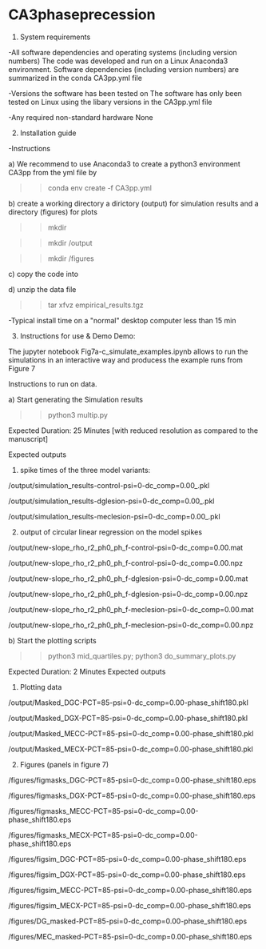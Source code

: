 # CA3phaseprecession

1.  System requirements

-All software dependencies and operating systems (including version numbers)
The code was developed and run on a Linux Anaconda3 environment. 
Software dependencies (including version numbers) are summarized in the conda CA3pp.yml file

-Versions the software has been tested on
The software has only been tested on Linux using the libary versions in the CA3pp.yml file

-Any required non-standard hardware
None

2.  Installation guide

-Instructions

a) We recommend to use Anaconda3 to create a python3 environment CA3pp from the yml file by
>> conda env create -f CA3pp.yml

b) create a working directory a dirictory (output) for simulation results and a directory (figures) for plots
>> mkdir <ROOTDIR>

>> mkdir <ROOTDIR>/output

>> mkdir <ROOTDIR>/figures

c) copy the code into <ROOTDIR>

d) unzip the data file
>> tar xfvz empirical_results.tgz

-Typical install time on a "normal" desktop computer
less than 15 min

3.  Instructions for use & Demo
Demo:

The jupyter notebook Fig7a-c_simulate_examples.ipynb allows to run the simulations in an interactive way and producess the example runs from Figure 7

Instructions to run on data.

a) Start generating the Simulation results

>> python3 multip.py

Expected Duration: 25 Minutes [with reduced resolution as compared to the manuscript]

Expected outputs
1) spike times of the three model variants:

<ROOTDIR>/output/simulation_results-control-psi=0-dc_comp=0.00_.pkl

<ROOTDIR>/output/simulation_results-dglesion-psi=0-dc_comp=0.00_.pkl

<ROOTDIR>/output/simulation_results-meclesion-psi=0-dc_comp=0.00_.pkl

2) output of circular linear regression on the model spikes   

<ROOTDIR>/output/new-slope_rho_r2_ph0_ph_f-control-psi=0-dc_comp=0.00.mat

<ROOTDIR>/output/new-slope_rho_r2_ph0_ph_f-control-psi=0-dc_comp=0.00.npz

<ROOTDIR>/output/new-slope_rho_r2_ph0_ph_f-dglesion-psi=0-dc_comp=0.00.mat

<ROOTDIR>/output/new-slope_rho_r2_ph0_ph_f-dglesion-psi=0-dc_comp=0.00.npz

<ROOTDIR>/output/new-slope_rho_r2_ph0_ph_f-meclesion-psi=0-dc_comp=0.00.mat

<ROOTDIR>/output/new-slope_rho_r2_ph0_ph_f-meclesion-psi=0-dc_comp=0.00.npz

b) Start the plotting scripts
>> python3 mid_quartiles.py; python3 do_summary_plots.py

Expected Duration: 2 Minutes
Expected outputs

1) Plotting data

<ROOTDIR>/output/Masked_DGC-PCT=85-psi=0-dc_comp=0.00-phase_shift180.pkl

<ROOTDIR>/output/Masked_DGX-PCT=85-psi=0-dc_comp=0.00-phase_shift180.pkl

<ROOTDIR>/output/Masked_MECC-PCT=85-psi=0-dc_comp=0.00-phase_shift180.pkl

<ROOTDIR>/output/Masked_MECX-PCT=85-psi=0-dc_comp=0.00-phase_shift180.pkl


2) Figures (panels in figure 7)

<ROOTDIR>/figures/figmasks_DGC-PCT=85-psi=0-dc_comp=0.00-phase_shift180.eps

<ROOTDIR>/figures/figmasks_DGX-PCT=85-psi=0-dc_comp=0.00-phase_shift180.eps

<ROOTDIR>/figures/figmasks_MECC-PCT=85-psi=0-dc_comp=0.00-phase_shift180.eps

<ROOTDIR>/figures/figmasks_MECX-PCT=85-psi=0-dc_comp=0.00-phase_shift180.eps

<ROOTDIR>/figures/figsim_DGC-PCT=85-psi=0-dc_comp=0.00-phase_shift180.eps

<ROOTDIR>/figures/figsim_DGX-PCT=85-psi=0-dc_comp=0.00-phase_shift180.eps

<ROOTDIR>/figures/figsim_MECC-PCT=85-psi=0-dc_comp=0.00-phase_shift180.eps

<ROOTDIR>/figures/figsim_MECX-PCT=85-psi=0-dc_comp=0.00-phase_shift180.eps

<ROOTDIR>/figures/DG_masked-PCT=85-psi=0-dc_comp=0.00-phase_shift180.eps

<ROOTDIR>/figures/MEC_masked-PCT=85-psi=0-dc_comp=0.00-phase_shift180.eps




